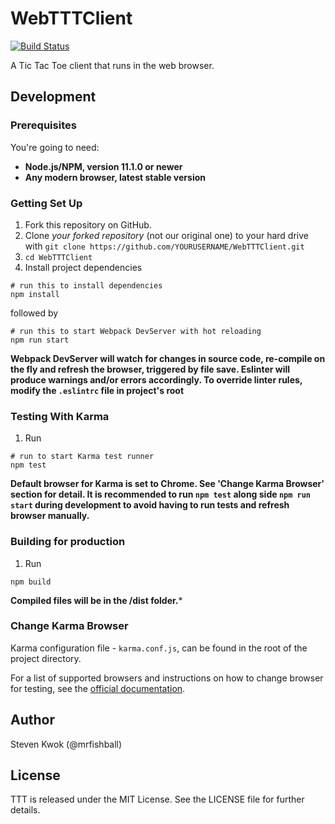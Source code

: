 # WebTTTClient

[![Build Status](https://travis-ci.com/mrfishball/WebTTTClient.svg?branch=master)](https://travis-ci.com/mrfishball/WebTTTClient)

A Tic Tac Toe client that runs in the web browser.

Development
------------------------------

### Prerequisites

You're going to need:

 - **Node.js/NPM, version 11.1.0 or newer**
 - **Any modern browser, latest stable version**

### Getting Set Up

1. Fork this repository on GitHub.
2. Clone *your forked repository* (not our original one) to your hard drive with `git clone https://github.com/YOURUSERNAME/WebTTTClient.git`
3. `cd WebTTTClient`
4. Install project dependencies

```shell
# run this to install dependencies
npm install
```

followed by

```shell
# run this to start Webpack DevServer with hot reloading
npm run start
```

**Webpack DevServer will watch for changes in source code, re-compile on the fly and refresh the browser, triggered by file save. Eslinter will produce warnings and/or errors accordingly. To override linter rules, modify the `.eslintrc` file in project's root**

### Testing With Karma

1. Run

```shell
# run to start Karma test runner
npm test
```

**Default browser for Karma is set to Chrome. See 'Change Karma Browser' section for detail.
It is recommended to run `npm test` along side `npm run start` during development to avoid having to run tests and refresh browser manually.**

### Building for production

1. Run

```shell
npm build
```

**Compiled files will be in the /dist folder.***

### Change Karma Browser

Karma configuration file - `karma.conf.js`, can be found in the root of the project directory.

For a list of supported browsers and instructions on how to change browser for testing, see the [official documentation](http://karma-runner.github.io/3.0/config/browsers.html).

## Author

Steven Kwok (@mrfishball)

## License

TTT is released under the MIT License. See the LICENSE file for further
details.
